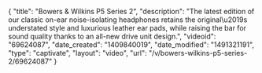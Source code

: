 {
    "title": "Bowers & Wilkins P5 Series 2",
    "description": "The latest edition of our classic on-ear noise-isolating headphones retains the original\u2019s understated style and luxurious leather ear pads, while raising the bar for sound quality thanks to an all-new drive unit design.",
    "videoid": "69624087",
    "date_created": "1409840019",
    "date_modified": "1491321191",
    "type": "captivate",
    "layout": "video",
    "url": "\/v\/bowers-wilkins-p5-series-2\/69624087"
}